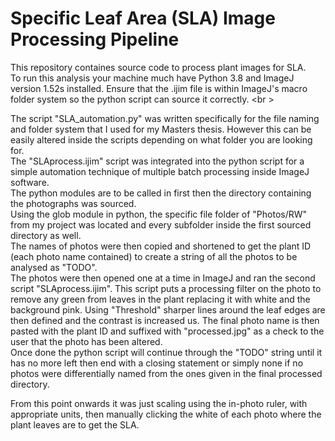# Specific Leaf Area (SLA) Image Processing Pipeline
This repository containes source code to process plant images for SLA.<br />
To run this analysis your machine much have Python 3.8 and ImageJ version 1.52s installed. Ensure that the .ijim file is within ImageJ's macro folder system so the python script can source it correctly. <br \></p>
The script "SLA_automation.py" was written specifically for the file naming and folder system that I used for my Masters thesis. However this can be easily altered inside the scripts depending on what folder you are looking for.<br />
The "SLAprocess.ijim" script was integrated into the python script for a simple automation technique of multiple batch processing inside ImageJ software.<br />
The python modules are to be called in first then the directory containing the photographs was sourced.<br />
Using the glob module in python, the specific file folder of "Photos/RW" from my project was located and every subfolder inside the first sourced directory as well.<br />
The names of photos were then copied and shortened to get the plant ID (each photo name contained) to create a string of all the photos to be analysed as "TODO".<br />
The photos were then opened one at a time in ImageJ and ran the second script "SLAprocess.ijim". This script puts a processing filter on the photo to remove any green from leaves in the plant replacing it with white and the background pink. Using "Threshold" sharper lines around the leaf edges are then defined and the contrast is increased us. The final photo name is then pasted with the plant ID and suffixed with "processed.jpg" as a check to the user that the photo has been altered. <br />
Once done the python script will continue through the "TODO" string until it has no more left then end with a closing statement or simply none if no photos were differentially named from the ones given in the final processed directory.<br />

From this point onwards it was just scaling using the in-photo ruler, with appropriate units, then manually clicking the white of each photo where the plant leaves are to get the SLA.
